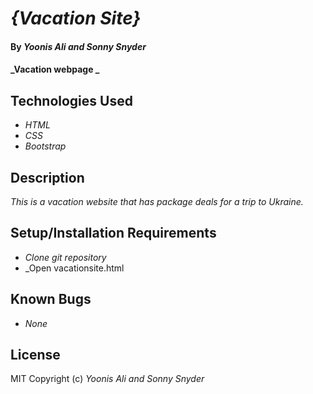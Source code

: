 
# _{Vacation Site}_

#### By _**Yoonis Ali and Sonny Snyder**_

#### _Vacation webpage _

## Technologies Used

* _HTML_
* _CSS_
* _Bootstrap_

## Description

_This is a vacation website that has package deals for a trip to Ukraine._

## Setup/Installation Requirements

* _Clone git repository_
* _Open vacationsite.html


## Known Bugs

* _None_

## License

MIT
Copyright (c) _Yoonis Ali and Sonny Snyder_
